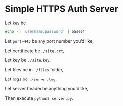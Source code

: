 # Simple HTTPS Auth Server

Let `key` be

``` bash
echo -n 'username:password' | base64
```

Let `port=443` be any port number you'd like,

Let certificate be `./site.crt`,

Let key be `./site.key`,

Let files be in `./files` folder,

Let logs be `./server.log`,

Let server header be anything you'd like,

Then execute `python3 server.py`.




